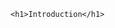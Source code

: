 <html>
  <head>
    <title>Page Title</title>
  </head>
  <body>
    
    <h1>Introduction</h1>
    
